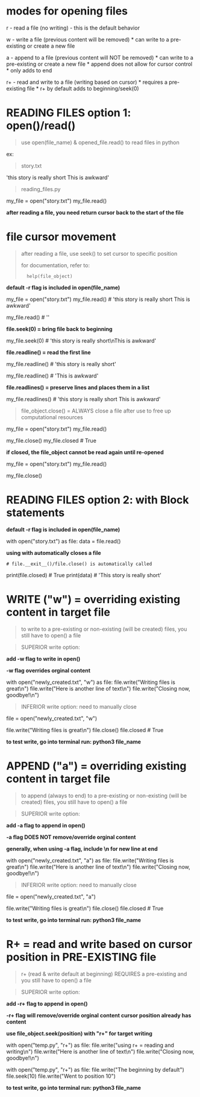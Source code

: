 # modes for opening files

r - read a file (no writing) - this is the default behavior

w - write a file (previous content will be removed)
    * can write to a pre-existing or create a new file

a - append to a file (previous content will NOT be removed)
    * can write to a pre-existing or create a new file
    * append does not allow for cursor control
    * only adds to end

r+ - read and write to a file (writing based on cursor)
    * requires a pre-existing file
    * r+ by default adds to beginning/seek(0)

# READING FILES option 1: open()/read()

> use open(file_name) & opened_file.read() to read files in python

ex:

> story.txt

'this story is really short
This is awkward'

> reading_files.py

my_file = open("story.txt")
my_file.read()

__after reading a file, you need return cursor back to the start of the file__

# file cursor movement

> after reading a file, use seek() to set cursor to specific position
>
> for documentation, refer to:
>
>       help(file_object)

__default -r flag is included in open(file_name)__

my_file = open("story.txt")
my_file.read() # 'this story is really short
This is awkward'

my_file.read() # ''

__file.seek(0) = bring file back to beginning__

my_file.seek(0) # 'this story is really short\nThis is awkward'

__file.readline() = read the first line__

my_file.readline() # 'this story is really short'

my_file.readline() # 'This is awkward'

__file.readlines() = preserve lines and places them in a list__

my_file.readlines() # 'this story is really short
This is awkward'

> file_object.close() = ALWAYS close a file after use to free up computational resources

my_file = open("story.txt")
my_file.read()

my_file.close()
my_file.closed # True

__if closed, the file_object cannot be read again until re-opened__

my_file = open("story.txt")
my_file.read()

my_file.close()

# READING FILES option 2: with Block statements

__default -r flag is included in open(file_name)__

with open("story.txt") as file:
    data = file.read()

__using with automatically closes a file__

    # file.__exit__()/file.close() is automatically called

print(file.closed) # True
print(data) # 'This story is really short'

# WRITE ("w") = overriding existing content in target file

> to write to a pre-existing or non-existing (will be created) files, you still have to open() a file

> SUPERIOR write option:

__add -w flag to write in open()__

__-w flag overrides orginal content__

with open("newly_created.txt", "w") as file:
    file.write("Writing files is great\n")
    file.write("Here is another line of text\n")
    file.write("Closing now, goodbye!\n")

> INFERIOR write option: need to manually close

file = open("newly_created.txt", "w")

file.write("Writing files is great\n")
file.close()
file.closed # True

__to test write, go into terminal run: python3 file_name__

# APPEND ("a") = overriding existing content in target file

> to append (always to end) to a pre-existing or non-existing (will be created) files, you still have to open() a file

> SUPERIOR write option:

__add -a flag to append in open()__

__-a flag DOES NOT remove/override orginal content__

__generally, when using -a flag, include \n for new line at end__

with open("newly_created.txt", "a") as file:
    file.write("Writing files is great\n")
    file.write("Here is another line of text\n")
    file.write("Closing now, goodbye!\n")

> INFERIOR write option: need to manually close

file = open("newly_created.txt", "a")

file.write("Writing files is great\n")
file.close()
file.closed # True

__to test write, go into terminal run: python3 file_name__

# R+ = read and write based on cursor position in PRE-EXISTING file

> r+ (read & write default at beginning) REQUIRES a pre-existing and you still have to open() a file

> SUPERIOR write option:

__add -r+ flag to append in open()__

__-r+ flag will remove/override orginal content cursor position already has content__

__use file_object.seek(position) with "r+" for target writing__

with open("temp.py", "r+") as file:
    file.write("using r+ = reading and writing\n")
    file.write("Here is another line of text\n")
    file.write("Closing now, goodbye!\n")

with open("temp.py", "r+") as file:
    file.write("The beginning by default")
    file.seek(10) 
    file.write("Went to position 10")

__to test write, go into terminal run: python3 file_name__
